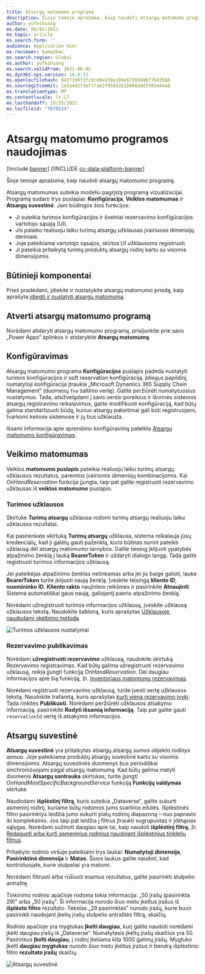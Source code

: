 ```yaml
---
title: Atsargų matomumo programa
description: Šioje temoje aprašoma, kaip naudoti atsargų matomumo programą.
author: yufeihuang
ms.date: 08/02/2021
ms.topic: article
ms.search.form: ''
audience: Application User
ms.reviewer: kamaybac
ms.search.region: Global
ms.author: yufeihuang
ms.search.validFrom: 2021-08-02
ms.dyn365.ops.version: 10.0.21
ms.openlocfilehash: 0457190f2fc8cd0ed39e109e6720509b77b83566
ms.sourcegitcommit: 1e5a46271bf7fae2f958d2b1b666a8d2583e04a8
ms.translationtype: MT
ms.contentlocale: lt-LT
ms.lasthandoff: 10/25/2021
ms.locfileid: "7678524"
---
```

# <a name="use-the-inventory-visibility-app"></a>Atsargų matomumo programos naudojimas

[!include [banner](../includes/banner.md)]
[!INCLUDE [cc-data-platform-banner](../../includes/cc-data-platform-banner.md)]

Šioje temoje aprašoma, kaip naudoti atsargų matomumo programą.

Atsargų matomumas suteikia modeliu pagrįstą programą vizualizacijai. Programą sudaro trys puslapiai: **Konfigūracija**, **Veiklos matomumas** ir **Atsargų suvestinė**. Jam būdingos šios funkcijos:

- Ji suteikia turimos konfigūracijos ir švelniai rezervavimo konfigūracijos vartotojo sąsają (UI).
- Jis palaiko realiuoju laiku turimų atsargų užklausas įvairiuose dimensijų deriniaie.
- Joje pateikiama vartotojo sąsajos, skirtos UI užklausoms registruoti.
- Ji pateikia pritaikytą turimų produktų atsargų rodinį kartu su visomis dimensijomis.

## <a name="prerequisites"></a>Būtinieji komponentai

Prieš pradėdami, įdiekite ir nustatykite atsargų matomumo priedą, kaip aprašyta [įdiegti ir nustatyti atsargų matomumą](inventory-visibility-setup.md).

## <a name="open-the-inventory-visibility-app"></a>Atverti atsargų matomumo programą

Norėdami atidaryti atsargų matomumo programą, prisijunkite prie savo „Power Apps“ aplinkos ir atidarykite **Atsargų matomumą**.

## <a name="configuration"></a><a name="configuration"></a>Konfigūravimas

Atsargų matomumo programa **Konfigūracijos** puslapis padeda nustatyti turimos konfigūracijos ir soft reservation konfigūraciją. Įdiegus papildinį, numatytoji konfigūracija įtraukia „Microsoft Dynamics 365 Supply Chain Management“ (duomenų `fno` šaltinio vertę). Galite peržiūrėti numatytuosius nustatymus. Tada, atsižvelgdami į savo verslo poreikius ir išorinės sistemos atsargų registravimo reikalavimus, galite modifikuoti konfigūraciją, kad būtų galima standartizuoti būdą, kuriuo atsargų pakeitimai gali būti registruojami, tvarkomi keliose sistemose ir jų bus užklausta.

Išsami informacija apie sprendimo konfigūravimą pateikta [Atsargų matomumo konfigūravimas](inventory-visibility-configuration.md).

## <a name="operational-visibility"></a>Veikimo matomumas

Veiklos **matomumo puslapis** pateikia realiuoju laiku turimų atsargų užklausos rezultatus, paremtus įvairiomis dimensijų kombinacijomis. Kai *OnHandReservation* funkcija įjungta, taip pat galite registruoti rezervavimo užklausas iš **veiklos matomumo** puslapio.

### <a name="on-hand-query"></a>Turimos užklausos

Skirtuke **Turimų atsargų** užklausa rodomi turimų atsargų realiuoju laiku užklausos rezultatai.

Kai pasirenkate skirtuką **Turimų atsargų** užklausa, sistema reikalauja jūsų kredencialų, kad ji galėtų gauti paženklą, kuris būtinas norint pateikti užklausą dėl atsargų matomumo tarnybos. Galite tiesiog įklijuoti ypatybės atpažinimo ženklą į lauką **BearerToken** ir uždaryti dialogo langą. Tada galite registruoti turimos informacijos užklausą.

Jei pateikėjas atpažinimo ženklas netinkamas arba jei jis baigė galioti, lauke **BearerToken** turite įklijuoti naują ženklą. Įveskite teisingą **kliento ID**, **nuomininko ID**, **Kliento rakto** naujinimo reikšmes ir pasirinkite **Atnaujinti**. Sistema automatiškai gaus naują, galiojantį paerio atpažinimo ženklą.

Norėdami užregistruoti turimos informacijos užklausą, įveskite užklausą užklausos tekstą. Naudokite šabloną, kuris aprašytas [Užklausoje, naudodami skelbimo metodą](inventory-visibility-api.md#query-with-post-method).

![Turimos užklausos nustatymai](media/inventory-visibility-query-settings.png "Turimos užklausos nustatymai")

### <a name="reservation-posting"></a>Rezervavimo publikavimas

Norėdami **užregistruoti rezervavimo** užklausą, naudokite skirtuką Rezervavimo registravimas. Kad būtų galima užregistruoti rezervavimo užklausą, reikia įjungti funkciją *OnHandReservation*. Dėl daugiau informacijos apie šią funkciją, žr. [Inventoriaus matomumo rezervavimas](inventory-visibility-reservations.md).

Norėdami registruoti rezervavimo užklausą, turite įvesti vertę užklausos tekstą. Naudokite trafaretą, kuris aprašytas [kurti vieną rezervavimo įvykį](inventory-visibility-api.md#create-one-reservation-event). Tada rinkitės **Publikuoti**. Norėdami peržiūrėti užklausos atsakymo informaciją, pasirinkite **Rodyti išsamią informaciją**. Taip pat galite gauti  `reservationId` vertę iš atsakymo informacijos.

## <a name="inventory-summary"></a><a name="inventory-summary"></a>Atsargų suvestinė

**Atsargų suvestinė** yra pritaikytas atsargų atsargų *sumos objekto rodinys* asmuo. Joje pateikiama produktų atsargų suvestinė kartu su visomis dimensijomis. Atsargų suvestinės duomenys bus periodiškai sinchronizuojami pagal atsargų matomumą. Kad būtų galima matyti duomenis **Atsargų santrauka** skirtukas, turite įjungti *OnHandMostSpecificBackgroundService* funkciją **Funkcijų valdymas** skirtuke.

Naudodami **išplėstinį filtrą**, kuris suteikia „Dataverse“, galite sukurti asmeninį rodinį, kuriame būtų rodomos jums svarbios eilutės. Išplėstinės filtro pasirinktys leidžia jums sukurti platų rodinių diapazoną – nuo paprasto iki kompleksinio. Jos taip pat leidžia į filtrus įtraukti sugrupuotas ir įdėtąsias sąlygas. Norėdami sužinoti daugiau apie tai, kaip naudoti **išplėstinį filtrą**, žr. [Redaguoti arba kurti asmeninius rodinius naudojant išplėstinius tinklelių filtrus](/powerapps/user/grid-filters-advanced).

Pritaikyto rodinio viršuje pateikiami trys laukai: **Numatytoji dimensija**, **Pasirinktinė dimensija** ir **Matas**. Šiuos laukus galite naudoti, kad kontroliuojate, kurie stulpeliai yra matomi.

Norėdami filtruoti arba rūšiuoti esamus rezultatus, galite pasirinkti stulpelio antraštę.

Tinkinimo rodinio apačioje rodoma tokia informacija: „50 įrašų (pasirinkta 29)" arba „50 įrašų". Ši informacija nurodo šiuo metu įkeltus įrašus iš **išplėsto filtro** rezultato. Tekstas „29 pasirinktas" nurodo įrašų, kurie buvo pasirinkti naudojant įkeltų įrašų stulpelio antraštės filtrą, skaičių.

Rodinio apačioje yra mygtukas **Įkelti daugiau**, kurį galite naudoti norėdami įkelti daugiau įrašų iš „Dataverse“. Numatytasis įkeltų įrašų skaičius yra 50. Pasirinkus **Įkelti daugiau**, į rodinį įkeliama kita 1000 galimų įrašų. Mygtuko Įkelti **daugiau mygtukas** nurodo šiuo metu įkeltus įrašus ir bendrą išplėstinio filtro **rezultato įrašų** skaičių.

![Atsargų suvestinė](media/inventory-visibility-onhand-list.png "Atsargų suvestinė")
